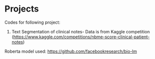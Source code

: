 # Projects
Codes for following project:
1) Text Segmentation of clinical notes- Data is from Kaggle competition (https://www.kaggle.com/competitions/nbme-score-clinical-patient-notes)

Roberta model used:
https://github.com/facebookresearch/bio-lm
